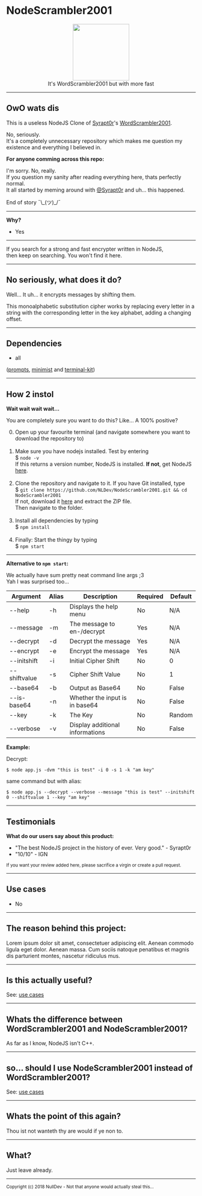 # NodeScrambler2001

<p align="center">
<img height="150" width="auto" src="https://s3.amazonaws.com/images.disconnect.me/images/all-in-one/icon-encrypted.png" /><br>
It's WordScrambler2001 but with more fast
</p>

<hr>

## OwO wats dis

This is a useless NodeJS Clone of [Syrapt0r](https://github.com/Syrapt0r)'s [WordScrambler2001](https://github.com/Syrapt0r/WordScrambler2001).

No, seriously. <br>
It's a completely unnecessary repository which makes me question my existence and everything I believed in. 

**For anyone comming across this repo:**

I'm sorry. No, really. <br>
If you question my sanity after reading everything here, thats perfectly normal. <br>
It all started by meming around with [@Syrapt0r](https://github.com/Syrapt0r) and uh... this happened. 

End of story ¯\\\_(ツ)\_/¯

<hr>

**Why?** 

- Yes

<hr>

If you search for a strong and fast encrypter written in NodeJS, <br>
then keep on searching. You won't find it here. 

<hr>

## No seriously, what does it do?

Well... It uh... it encrypts messages by shifting them. 

This monoalphabetic substitution cipher works by replacing every letter in a string with the corresponding letter in the key alphabet, adding a changing offset.

<hr>

## Dependencies

- all

([prompts](https://www.npmjs.com/package/prompts), [minimist](https://www.npmjs.com/package/minimist) and [terminal-kit](https://www.npmjs.com/package/terminal-kit))

<hr>

## How 2 instol

**Wait wait wait wait...**

You are completely sure you want to do this? Like... A 100% positive?

0. Open up your favourite terminal (and navigate somewhere you want to download the repository to) <br><br>
1. Make sure you have nodejs installed. Test by  entering <br>
$ `node -v` <br>
If this returns a version number, NodeJS is installed. **If not**, get NodeJS <a href="https://nodejs.org/en/download/package-manager/">here</a>. <br><br>
2. Clone the repository and navigate to it. If you have Git installed, type <br>
$ `git clone https://github.com/NLDev/NodeScrambler2001.git && cd NodeScrambler2001` <br>
If not, download it <a href="https://github.com/NLDev/NodeScrambler2001/archive/master.zip">here</a> and extract the ZIP file.<br>
Then navigate to the folder.<br><br>
3. Install all dependencies by typing <br>
$ `npm install`<br><br>
4. Finally: Start the thingy by typing <br>
$ `npm start`

<hr>

**Alternative to `npm start`:**

We actually have sum pretty neat command line args ;3 <br>
Yah I was surprised too...

| Argument | Alias | Description | Required | Default |
| -------- | ----- | ----------- | -------- | ------- |
| --help | -h | Displays the help menu | No | N/A |
| --message | -m | The message to en-/decrypt | Yes | N/A |
| --decrypt | -d | Decrypt the message | Yes | N/A |
| --encrypt | -e | Encrypt the message | Yes | N/A |
| --initshift | -i | Initial Cipher Shift | No | 0 | 
| --shiftvalue | -s | Cipher Shift Value | No | 1 |
| --base64 | -b | Output as Base64 | No | False |
| --is-base64 | -n | Whether the input is in base64 | No | False |
| --key | -k | The Key | No | Random |
| --verbose | -v | Display additional informations | No | False |

**Example:**

Decrypt:

`$ node app.js -dvm "this is test" -i 0 -s 1 -k "am key"` 

same command but with alias:

`$ node app.js --decrypt --verbose --message "this is test" --initshift 0 --shiftvalue 1 --key "am key"` 

<hr>

## Testimonials

**What do our users say about this product:**

- "The best NodeJS project in the history of ever. Very good." - Syrapt0r
- "10/10" - IGN

<sub>If you want your review added here, please sacrifice a virgin or create a pull request.</sub>

<hr>

## Use cases

- No

<hr>

## The reason behind this project:

Lorem ipsum dolor sit amet, consectetuer adipiscing elit. Aenean commodo ligula eget dolor. Aenean massa. Cum sociis natoque penatibus et magnis dis parturient montes, nascetur ridiculus mus. 

<hr>

## Is this actually useful?

See: [use cases](#use-cases)

<hr>

## Whats the difference between WordScrambler2001 and NodeScrambler2001?

As far as I know, NodeJS isn't C++.

<hr>

## so... should I use NodeScrambler2001 instead of WordScrambler2001?

See: [use cases](#use-cases)

<hr>

## Whats the point of this again?

Thou ist not wanteth thy are would if ye non to.

<hr>

## What?

Just leave already.

<hr>

<sub>Copyright (c) 2018 NullDev  -  Not that anyone would actually steal this...</sub>
